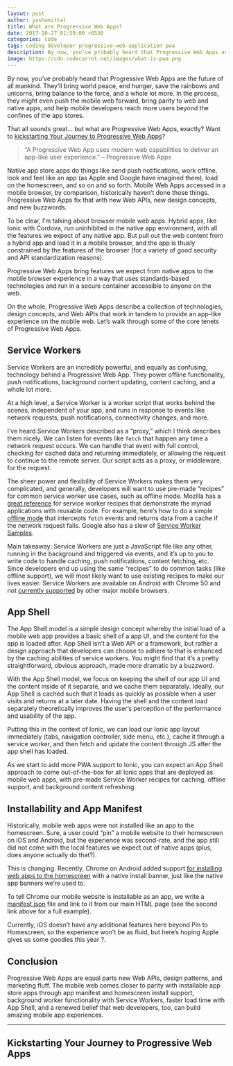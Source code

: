 ```yaml
---
layout: post
author: yashumittal
title: What are Progressive Web Apps?
date: 2017-10-27 01:59:00 +0530
categories: code
tags: coding developer progressive-web-application pwa
description: By now, you’ve probably heard that Progressive Web Apps are the future of all mankind. They’ll bring world peace, end hunger, save the rainbows and unicorns, bring balance to the force, and a whole lot more.
image: https://cdn.codecarrot.net/images/what-is-pwa.png
---
```


By now, you’ve probably heard that Progressive Web Apps are the future of all mankind. They’ll bring world peace, end hunger, save the rainbows and unicorns, bring balance to the force, and a whole lot more. In the process, they might even push the mobile web forward, bring parity to web and native apps, and help mobile developers reach more users beyond the confines of the app stores.

That all sounds great… but what are Progressive Web Apps, exactly? Want to [kickstarting Your Journey to Progressive Web Apps](#kickstarting-your-journey-to-progressive-web-apps)?

<blockquote>
“A Progressive Web App uses modern web capabilities to deliver an app-like user experience.” – Progressive Web Apps
</blockquote>

Native app store apps do things like send push notifications, work offline, look and feel like an app (as Apple and Google have imagined them), load on the homescreen, and so on and so forth. Mobile Web Apps accessed in a mobile browser, by comparison, historically haven’t done those things. Progressive Web Apps fix that with new Web APIs, new design concepts, and new buzzwords.

To be clear, I’m talking about browser mobile web apps. Hybrid apps, like Ionic with Cordova, run uninhibited in the native app environment, with all the features we expect of any native app. But pull out the web content from a hybrid app and load it in a mobile browser, and the app is thusly constrained by the features of the browser (for a variety of good security and API standardization reasons).

Progressive Web Apps bring features we expect from native apps to the mobile browser experience in a way that uses standards-based technologies and run in a secure container accessible to anyone on the web.

On the whole, Progressive Web Apps describe a collection of technologies, design concepts, and Web APIs that work in tandem to provide an app-like experience on the mobile web. Let’s walk through some of the core tenets of Progressive Web Apps.

## Service Workers

Service Workers are an incredibly powerful, and equally as confusing, technology behind a Progressive Web App. They power offline functionality, push notifications, background content updating, content caching, and a whole lot more.

At a high level, a Service Worker is a worker script that works behind the scenes, independent of your app, and runs in response to events like network requests, push notifications, connectivity changes, and more.

I’ve heard Service Workers described as a “proxy,” which I think describes them nicely. We can listen for events like `fetch` that happen any time a network request occurs. We can handle that event with full control, checking for cached data and returning immediately, or allowing the request to continue to the remote server. Our script acts as a proxy, or middleware, for the request.

The sheer power and flexibility of Service Workers makes them very complicated, and generally, developers will want to use pre-made “recipes” for common service worker use cases, such as offline mode. Mozilla has a [great reference](//serviceworke.rs/) for service worker recipes that demonstrate the myriad applications with reusable code. For example, here’s how to do a simple [offline mode](//serviceworke.rs/offline-fallback_service-worker_doc.html) that intercepts `fetch` events and returns data from a cache if the network request fails. Google also has a slew of [Service Worker Samples](//github.com/GoogleChrome/samples/tree/gh-pages/service-worker).

Main takeaway: Service Workers are just a JavaScript file like any other, running in the background and triggered via events, and it’s up to you to write code to handle caching, push notifications, content fetching, etc. Since developers end up using the same “recipes” to do common tasks (like offline support), we will most likely want to use existing recipes to make our lives easier. Service Workers are available on Android with Chrome 50 and not [currently supported](//caniuse.com/#feat=serviceworkers) by other major mobile browsers.

## App Shell

The App Shell model is a simple design concept whereby the initial load of a mobile web app provides a basic shell of a app UI, and the content for the app is loaded after. App Shell isn’t a Web API or a framework, but rather a design approach that developers can choose to adhere to that is enhanced by the caching abilities of service workers. You might find that it’s a pretty straightforward, obvious approach, made more dramatic by a buzzword.

With the App Shell model, we focus on keeping the shell of our app UI and the content inside of it separate, and we cache them separately. Ideally, our App Shell is cached such that it loads as quickly as possible when a user visits and returns at a later date. Having the shell and the content load separately theoretically improves the user’s perception of the performance and usability of the app.

Putting this in the context of Ionic, we can load our Ionic app layout immediately (tabs, navigation controller, side menu, etc.), cache it through a service worker, and then fetch and update the content through JS after the app shell has loaded.

As we start to add more PWA support to Ionic, you can expect an App Shell approach to come out-of-the-box for all Ionic apps that are deployed as mobile web apps, with pre-made Service Worker recipes for caching, offline support, and background content refreshing.

## Installability and App Manifest

Historically, mobile web apps were not installed like an app to the homescreen. Sure, a user could “pin” a mobile website to their homescreen on iOS and Android, but the experience was second-rate, and the app still did not come with the local features we expect out of native apps (plus, does anyone actually do that?).

This is changing. Recently, Chrome on Android added support [for installing web apps to the homescreen](//developers.google.com/web/updates/2014/11/Support-for-installable-web-apps-with-webapp-manifest-in-chrome-38-for-Android?hl=en) with a native install banner, just like the native app banners we’re used to.

To tell Chrome our mobile website is installable as an app, we write a [manifest.json](//github.com/pivanaio/banjo/blob/master/manifest.json) file and link to it from our main HTML page (see the second link above for a full example).

Currently, iOS doesn’t have any additional features here beyond Pin to Homescreen, so the experience won’t be as fluid, but here’s hoping Apple gives us some goodies this year ?.

## Conclusion

Progressive Web Apps are equal parts new Web APIs, design patterns, and marketing fluff. The mobile web comes closer to parity with installable app store apps through app manifest and homescreen install support, background worker functionality with Service Workers, faster load time with App Shell, and a renewed belief that web developers, too, can build amazing mobile app experiences.

***

## Kickstarting Your Journey to Progressive Web Apps

<div data-type="vimeo" data-video-id="240060222"></div>
